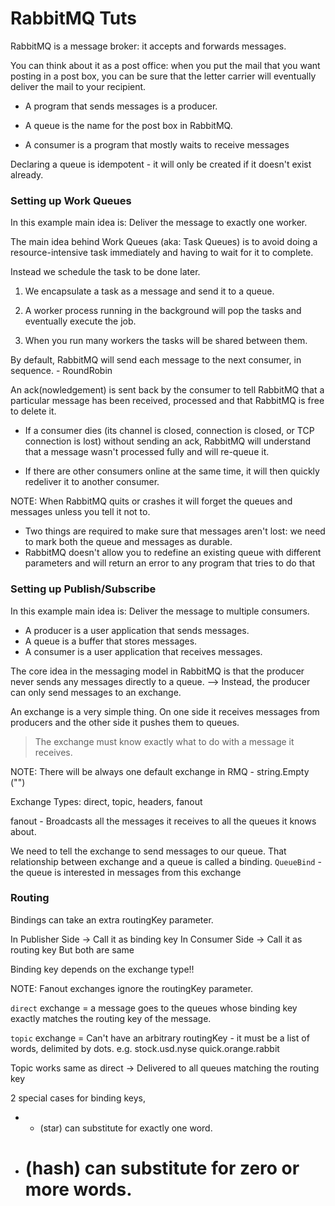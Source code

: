# RabbitMQ Tuts

RabbitMQ is a message broker: it accepts and forwards messages. 

You can think about it as a post office: when you put the mail that you want posting in a post box, you can be sure that the letter carrier will eventually deliver the mail to your recipient.

- A program that sends messages is a producer.

- A queue is the name for the post box in RabbitMQ.

- A consumer is a program that mostly waits to receive messages

Declaring a queue is idempotent - it will only be created if it doesn't exist already.

### Setting up Work Queues

In this example main idea is: Deliver the message to exactly one worker.

The main idea behind Work Queues (aka: Task Queues) is to avoid doing a resource-intensive task immediately and having to wait for it to complete.

Instead we schedule the task to be done later. 

1. We encapsulate a task as a message and send it to a queue. 

2. A worker process running in the background will pop the tasks and eventually execute the job. 

3. When you run many workers the tasks will be shared between them.


By default, RabbitMQ will send each message to the next consumer, in sequence. - RoundRobin

An ack(nowledgement) is sent back by the consumer to tell RabbitMQ that a particular message has been received, processed and that RabbitMQ is free to delete it.

- If a consumer dies (its channel is closed, connection is closed, or TCP connection is lost) without sending an ack, RabbitMQ will understand that a message wasn't processed fully and will re-queue it.

- If there are other consumers online at the same time, it will then quickly redeliver it to another consumer.


NOTE:
When RabbitMQ quits or crashes it will forget the queues and messages unless you tell it not to.
- Two things are required to make sure that messages aren't lost: we need to mark both the queue and messages as durable.
- RabbitMQ doesn't allow you to redefine an existing queue with different parameters and will return an error to any program that tries to do that

### Setting up Publish/Subscribe

In this example main idea is: Deliver the message to multiple consumers.

- A producer is a user application that sends messages.
- A queue is a buffer that stores messages.
- A consumer is a user application that receives messages.

The core idea in the messaging model in RabbitMQ is that the producer never sends any messages directly to a queue. --> Instead, the producer can only send messages to an exchange. 

An exchange is a very simple thing. On one side it receives messages from producers and the other side it pushes them to queues. 
> The exchange must know exactly what to do with a message it receives.

NOTE: There will be always one default exchange in RMQ - string.Empty ("")

Exchange Types: direct, topic, headers, fanout

fanout - Broadcasts all the messages it receives to all the queues it knows about.

We need to tell the exchange to send messages to our queue. That relationship between exchange and a queue is called a binding. `QueueBind` - the queue is interested in messages from this exchange

### Routing

Bindings can take an extra routingKey parameter.

In Publisher Side -> Call it as binding key
In Consumer Side -> Call it as routing key
But both are same

Binding key depends on the exchange type!!

NOTE: Fanout exchanges ignore the routingKey parameter.

`direct` exchange = a message goes to the queues whose binding key exactly matches the routing key of the message.

`topic` exchange = Can't have an arbitrary routingKey - it must be a list of words, delimited by dots.
e.g. stock.usd.nyse quick.orange.rabbit

Topic works same as direct -> Delivered to all queues matching the routing key

2 special cases for binding keys,
- * (star) can substitute for exactly one word.
- # (hash) can substitute for zero or more words.
